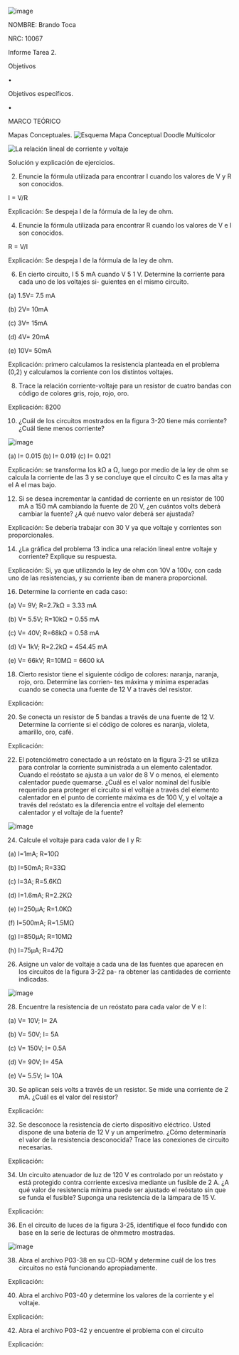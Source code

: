 ![image](https://user-images.githubusercontent.com/117947312/201243373-4a293614-b4b0-44d5-b519-da4cbc63d538.png)

NOMBRE: Brando Toca

NRC: 10067

Informe Tarea 2.

Objetivos

•	


Objetivos específicos.

•	

MARCO TEÓRICO

Mapas Conceptuales.
![Esquema Mapa Conceptual Doodle Multicolor](https://user-images.githubusercontent.com/117947312/202080481-e6f5c7fe-3003-469e-a2d4-4dd2944bd3e8.png)

![La relación lineal de corriente y voltaje](https://user-images.githubusercontent.com/117947312/202245717-71b6eefb-216b-494b-ba6e-7422dce5e140.png)

Solución y explicación de ejercicios.

2. Enuncie la fórmula utilizada para encontrar I cuando los valores de V y R son conocidos.

I = V/R 

Explicación: Se despeja I de la fórmula de la ley de ohm. 

4. Enuncie la fórmula utilizada para encontrar R cuando los valores de V e I son conocidos.

R = V/I

Explicación: Se despeja I de la fórmula de la ley de ohm.

6. En cierto circuito, I 5 5 mA cuando V 5 1 V. Determine la corriente para cada uno de los voltajes si-
guientes en el mismo circuito.

(a) 1.5V= 7.5 mA

(b) 2V= 10mA

(c) 3V= 15mA

(d) 4V= 20mA

(e) 10V= 50mA

Explicación: primero calculamos la resistencia planteada en el problema (0,2) y calculamos la corriente con los distintos voltajes.

8. Trace la relación corriente-voltaje para un resistor de cuatro bandas con código de colores gris, rojo,
rojo, oro.

Explicación: 8200

10. ¿Cuál de los circuitos mostrados en la figura 3-20 tiene más corriente? ¿Cuál tiene menos corriente?

![image](https://user-images.githubusercontent.com/117947312/202264076-c007e791-c4ef-4fac-8759-a83056349a35.png)

(a) I= 0.015
(b) I= 0.019
(c) I= 0.021

Explicación: se transforma los kΩ a Ω, luego por medio de la ley de ohm se calcula la corriente de las 3 y se concluye que el circuito C es la mas alta y el A el mas bajo. 

12. Si se desea incrementar la cantidad de corriente en un resistor de 100 mA a 150 mA cambiando la fuente de 20 V, ¿en cuántos volts deberá cambiar la fuente? ¿A qué nuevo valor deberá ser ajustada?

Explicación: Se debería trabajar con 30 V ya que voltaje y corrientes son proporcionales.

14. ¿La gráfica del problema 13 indica una relación lineal entre voltaje y corriente? Explique su respuesta.

Explicación: Si, ya que utilizando la ley de ohm con 10V a 100v, con cada uno de las resistencias, y su corriente iban de manera proporcional.

16. Determine la corriente en cada caso:

(a) V= 9V; R=2.7kΩ = 3.33 mA

(b) V= 5.5V; R=10kΩ = 0.55 mA

(c) V= 40V; R=68kΩ = 0.58 mA

(d) V= 1kV; R=2.2kΩ = 454.45 mA 

(e) V= 66kV; R=10MΩ = 6600 kA

18. Cierto resistor tiene el siguiente código de colores: naranja, naranja, rojo, oro. Determine las corrien-
tes máxima y mínima esperadas cuando se conecta una fuente de 12 V a través del resistor.

Explicación: 

20. Se conecta un resistor de 5 bandas a través de una fuente de 12 V. Determine la corriente si el código
de colores es naranja, violeta, amarillo, oro, café.

Explicación:

22. El potenciómetro conectado a un reóstato en la figura 3-21 se utiliza para controlar la corriente suministrada a un elemento calentador. Cuando el reóstato se ajusta a un valor de 8 V o menos, el elemento calentador puede quemarse. ¿Cuál es el valor nominal del fusible requerido para proteger el circuito si el voltaje a través del elemento calentador en el punto de corriente máxima es de 100 V, y el voltaje a través del reóstato es la diferencia entre el voltaje del elemento calentador y el voltaje de la fuente?

![image](https://user-images.githubusercontent.com/117947312/202268253-6b9c61ae-1805-4945-890f-aa18dd69f844.png)

24. Calcule el voltaje para cada valor de I y R:

(a) I=1mA; R=10Ω 

(b) I=50mA; R=33Ω

(c) I=3A; R=5.6KΩ

(d) I=1.6mA; R=2.2KΩ

(e) I=250µA; R=1.0KΩ

(f) I=500mA; R=1.5MΩ

(g) I=850µA; R=10MΩ

(h) I=75µA; R=47Ω

26. Asigne un valor de voltaje a cada una de las fuentes que aparecen en los circuitos de la figura 3-22 pa-
ra obtener las cantidades de corriente indicadas.

![image](https://user-images.githubusercontent.com/117947312/202272275-0ab80dc3-3af2-46e0-a0f9-88e1198a74ec.png)

28. Encuentre la resistencia de un reóstato para cada valor de V e I:

(a) V= 10V; I= 2A

(b) V= 50V; I= 5A

(c) V= 150V; I= 0.5A

(d) V= 90V; I= 45A

(e) V= 5.5V; I= 10A

30. Se aplican seis volts a través de un resistor. Se mide una corriente de 2 mA. ¿Cuál es el valor del resistor?

Explicación:

32. Se desconoce la resistencia de cierto dispositivo eléctrico. Usted dispone de una batería de 12 V y un amperímetro. ¿Cómo determinaría el valor de la resistencia desconocida? Trace las conexiones de circuito necesarias.

Explicación:

34. Un circuito atenuador de luz de 120 V es controlado por un reóstato y está protegido contra corriente excesiva mediante un fusible de 2 A. ¿A qué valor de resistencia mínima puede ser ajustado el reóstato sin que se funda el fusible? Suponga una resistencia de la lámpara de 15 V.

Explicación:

36. En el circuito de luces de la figura 3-25, identifique el foco fundido con base en la serie de lecturas de ohmmetro mostradas.

![image](https://user-images.githubusercontent.com/117947312/202274399-7de3f724-6482-4906-985b-712a237c4982.png)

38. Abra el archivo P03-38 en su CD-ROM y determine cuál de los tres circuitos no está funcionando apropiadamente.

Explicación:

40. Abra el archivo P03-40 y determine los valores de la corriente y el voltaje.

Explicación:

42. Abra el archivo P03-42 y encuentre el problema con el circuito

Explicación:

